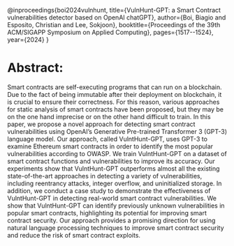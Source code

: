 @inproceedings{boi2024vulnhunt,
  title={VulnHunt-GPT: a Smart Contract vulnerabilities detector based on OpenAI chatGPT},
  author={Boi, Biagio and Esposito, Christian and Lee, Sokjoon},
  booktitle={Proceedings of the 39th ACM/SIGAPP Symposium on Applied Computing},
  pages={1517--1524},
  year={2024}
}


# Abstract:
Smart contracts are self-executing programs that can run on a blockchain. Due to the fact of being immutable after their deployment on blockchain, it is crucial to ensure their correctness. For this reason, various approaches for static analysis of smart contracts have been proposed, but they may be on the one hand imprecise or on the other hand difficult to train. In this paper, we propose a novel approach for detecting smart contract vulnerabilities using OpenAI’s Generative Pre-trained Transformer 3 (GPT-3) language model. Our approach, called VulntHunt-GPT, uses GPT-3 to examine Ethereum smart contracts in order to identify the most popular vulnerabilities according to OWASP. We train VulntHunt-GPT on a dataset of smart contract functions and vulnerabilities to improve its accuracy. Our experiments show that VulntHunt-GPT outperforms almost all the existing state-of-the-art approaches in detecting a variety of vulnerabilities, including reentrancy attacks, integer overflow, and uninitialized storage. In addition, we conduct a case study to demonstrate the effectiveness of VulntHunt-GPT in detecting real-world smart contract vulnerabilities. We show that VulntHunt-GPT can identify previously unknown vulnerabilities in popular smart contracts, highlighting its potential for improving smart contract security. Our approach provides a promising direction for using natural language processing techniques to improve smart contract security and reduce the risk of smart contract exploits.